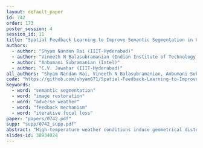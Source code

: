 ```yaml
---
layout: default_paper
id: 742
order: 173
poster_session: 4
session_id: 11
title: "Spatial Feedback Learning to Improve Semantic Segmentation in Hot Weather"
authors:
  - author: "Shyam Nandan Rai (IIIT-Hyderabad)"
  - author: "Vineeth N Balasubramanian (Indian Institute of Technology, Hyderabad)"
  - author: "Anbumani Subramanian (Intel)"
  - author: "C.V. Jawahar (IIIT-Hyderabad)"
all_authors: "Shyam Nandan Rai, Vineeth N Balasubramanian, Anbumani Subramanian and C.V. Jawahar"
code: "https://github.com/shyam671/Spatial-Feedback-Learning-to-ImproveSemantic-Segmentation-in-Hot-Weather"
keywords:
  - word: "semantic segmentation"
  - word: "image restoration"
  - word: "adverse weather"
  - word: "feedback mechanism"
  - word: "iterative focal loss"
paper: "papers/0742.pdf"
supp: "supp/0742_supp.pdf"
abstract: "High-temperature weather conditions induce geometrical distortions in images which can adversely affect the performance of a computer vision model performing downstream tasks such as semantic segmentation. The performance of such models has been shown to improve by adding a restoration network before a semantic segmentation network. The restoration network removes the geometrical distortions from the images and shows improved segmentation results. However, this approach suffers from a major architectural drawback that is the restoration network does not learn directly from the errors of the segmentation network. In other words, the restoration network is not task aware. In this work, we propose a semantic feedback learning approach, which improves the task of semantic segmentation giving a feedback response into the restoration network. This response works as an attend and fix mechanism by focusing on those areas of an image where restoration needs improvement. Also, we proposed loss functions: Iterative Focal Loss (iFL) and Class-Balanced Iterative Focal Loss (CB-iFL), which are specifically designed to improve the performance of the feedback network. These losses focus more on those samples that are continuously miss-classified over successive iterations. Our approach gives a gain of 17.41 mIoU over the standard segmentation model, including the additional gain of 1.9 mIoU with CB-iFL on the Cityscapes dataset."
slides-id: 38934024
---
```

